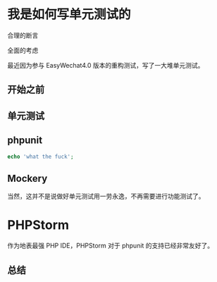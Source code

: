 # 我是如何写单元测试的



合理的断言

全面的考虑

最近因为参与 EasyWechat4.0 版本的重构测试，写了一大堆单元测试。

## 开始之前



## 单元测试



## phpunit


```php
echo 'what the fuck';

```


## Mockery


当然，这并不是说做好单元测试用一劳永逸，不再需要进行功能测试了。

# PHPStorm

作为地表最强 PHP IDE，PHPStorm 对于 phpunit 的支持已经非常友好了。

## 总结
